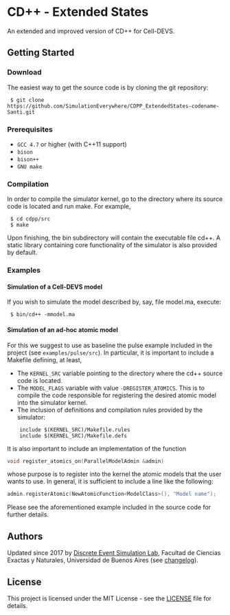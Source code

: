 # CD++ - Extended States

An extended and improved version of CD++ for Cell-DEVS.

## Getting Started

### Download

The easiest way to get the source code is by cloning the git repository:

```
 $ git clone https://github.com/SimulationEverywhere/CDPP_ExtendedStates-codename-Santi.git 
```

### Prerequisites

 * `GCC 4.7` or higher (with C++11 support)
 * `bison`
 * `bison++`
 * `GNU make`

### Compilation

In order to compile the simulator kernel, go to the directory where its source
code is located and run make. For example,

```
 $ cd cdpp/src
 $ make
```
 
Upon finishing, the bin subdirectory will contain the executable file cd++. A
static library containing core functionality of the simulator is also provided
by default.

### Examples

#### Simulation of a Cell-DEVS model

If you wish to simulate the model described by, say, file model.ma,
execute:

```
 $ bin/cd++ -mmodel.ma
```

#### Simulation of an ad-hoc atomic model

For this we suggest to use as baseline the pulse example included in the
project (see `examples/pulse/src`). In particular, it is important to include a
Makefile defining, at least,

 * The `KERNEL_SRC` variable pointing to the directory where the cd++ source
   code is located.
 * The `MODEL_FLAGS` variable with value `-DREGISTER_ATOMICS`. This is to
   compile the code responsible for registering the desired atomic model into
   the simulator kernel.
 * The inclusion of definitions and compilation rules provided by the
   simulator:
```
    include $(KERNEL_SRC)/Makefile.rules
    include $(KERNEL_SRC)/Makefile.defs
```
   
It is also important to include an implementation of the function 

```C++
void register_atomics_on(ParallelModelAdmin &admin)
```

whose purpose is to register into the kernel the atomic models that the user
wants to use. In general, it is sufficient to include a line like the
following:

```C++
admin.registerAtomic(NewAtomicFunction<ModelClass>(), "Model name");
```

Please see the aforementioned example included in the source code for further
details.

## Authors

Updated since 2017 by [Discrete Event Simulation Lab](https://modsimu.exp.dc.uba.ar/sed/), Facultad de Ciencias Exactas y Naturales, Universidad de Buenos Aires (see [changelog](CHANGELOG.md)).

## License

This project is licensed under the MIT License - see the [LICENSE](LICENSE) file for details.
